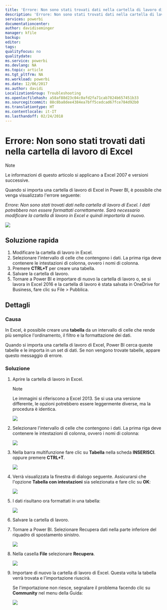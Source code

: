 ```yaml
---
title: 'Errore: Non sono stati trovati dati nella cartella di lavoro di Excel'
description: 'Errore: Non sono stati trovati dati nella cartella di lavoro di Excel'
services: powerbi
documentationcenter: 
author: davidiseminger
manager: kfile
backup: 
editor: 
tags: 
qualityfocus: no
qualitydate: 
ms.service: powerbi
ms.devlang: NA
ms.topic: article
ms.tgt_pltfrm: NA
ms.workload: powerbi
ms.date: 12/06/2017
ms.author: davidi
LocalizationGroup: Troubleshooting
ms.openlocfilehash: a58af88d23c04c0afd2fa71cab7824b657451b33
ms.sourcegitcommit: 88c8ba8dee4384ea7bff5cedcad67fce784d92b0
ms.translationtype: HT
ms.contentlocale: it-IT
ms.lasthandoff: 02/24/2018
---
```

# <a name="error-we-couldnt-find-any-data-in-your-excel-workbook"></a>Errore: Non sono stati trovati dati nella cartella di lavoro di Excel

>[!NOTE]
>Le informazioni di questo articolo si applicano a Excel 2007 e versioni successive.

Quando si importa una cartella di lavoro di Excel in Power BI, è possibile che venga visualizzato l'errore seguente:

*Errore: Non sono stati trovati dati nella cartella di lavoro di Excel. I dati potrebbero non essere formattati correttamente. Sarà necessario modificare la cartella di lavoro in Excel e quindi importarla di nuovo.*

![](media/service-admin-troubleshoot-excel-workbook-data/pbi_wecouldntfindanydata.png)

## <a name="quick-solution"></a>Soluzione rapida
1. Modificare la cartella di lavoro in Excel.
2. Selezionare l'intervallo di celle che contengono i dati. La prima riga deve contenere le intestazioni di colonna, ovvero i nomi di colonna.
3. Premere **CTRL+T** per creare una tabella.
4. Salvare la cartella di lavoro.
5. Tornare a Power BI e importare di nuovo la cartella di lavoro o, se si lavora in Excel 2016 e la cartella di lavoro è stata salvata in OneDrive for Business, fare clic su File > Pubblica.

## <a name="details"></a>Dettagli
### <a name="cause"></a>Causa
In Excel, è possibile creare una **tabella** da un intervallo di celle che rende più semplice l'ordinamento, il filtro e la formattazione dei dati.

Quando si importa una cartella di lavoro di Excel, Power BI cerca queste tabelle e le importa in un set di dati. Se non vengono trovate tabelle, appare questo messaggio di errore.

### <a name="solution"></a>Soluzione
1. Aprire la cartella di lavoro in Excel. 
    >[!NOTE]
    >Le immagini si riferiscono a Excel 2013. Se si usa una versione differente, le opzioni potrebbero essere leggermente diverse, ma la procedura è identica.
    
    ![](media/service-admin-troubleshoot-excel-workbook-data/pbi_trb_xlwksht1.png)
2. Selezionare l'intervallo di celle che contengono i dati. La prima riga deve contenere le intestazioni di colonna, ovvero i nomi di colonna:
   
    ![](media/service-admin-troubleshoot-excel-workbook-data/pbi_trb_xlwksht2.png)
3. Nella barra multifunzione fare clic su **Tabella** nella scheda **INSERISCI**. oppure premere **CTRL+T**.
   
    ![](media/service-admin-troubleshoot-excel-workbook-data/pbi_trb_xlwksht3.png)
4. Verrà visualizzata la finestra di dialogo seguente. Assicurarsi che l'opzione **Tabella con intestazioni** sia selezionata e fare clic su **OK**:
   
    ![](media/service-admin-troubleshoot-excel-workbook-data/pbi_trb_xlcreatetbl.png)
5. I dati risultano ora formattati in una tabella:
   
    ![](media/service-admin-troubleshoot-excel-workbook-data/pbi_trb_xltbl.png)
6. Salvare la cartella di lavoro.
7. Tornare a Power BI. Selezionare Recupera dati nella parte inferiore del riquadro di spostamento sinistro.
   
    ![](media/service-admin-troubleshoot-excel-workbook-data/pbi_getdata.png)
8. Nella casella **File** selezionare **Recupera**.
   
    ![](media/service-admin-troubleshoot-excel-workbook-data/pbi_getfiles.png)
9. Importare di nuovo la cartella di lavoro di Excel. Questa volta la tabella verrà trovata e l'importazione riuscirà.
   
    Se l'importazione non riesce, segnalare il problema facendo clic su **Community** nel menu della Guida:
   
    ![](media/service-admin-troubleshoot-excel-workbook-data/pbi_questionmenucommunity.png)

